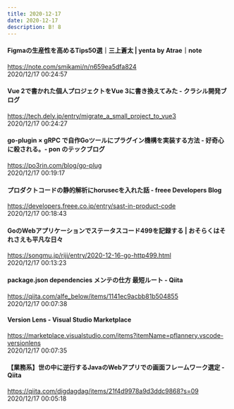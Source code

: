 ```yaml
---
title: 2020-12-17
date: 2020-12-17
description: B! 8
---
```


#### Figmaの生産性を高めるTips50選｜三上蒼太 | yenta by Atrae｜note
https://note.com/smikami/n/n659ea5dfa824<br>
2020/12/17 00:24:57<br>


#### Vue 2で書かれた個人プロジェクトをVue 3に書き換えてみた - クラシル開発ブログ
https://tech.dely.jp/entry/migrate_a_small_project_to_vue3<br>
2020/12/17 00:24:27<br>


#### go-plugin × gRPC で自作Goツールにプラグイン機構を実装する方法 - 好奇心に殺される。- pon のテックブログ
https://po3rin.com/blog/go-plug<br>
2020/12/17 00:19:17<br>


#### プロダクトコードの静的解析にhorusecを入れた話 - freee Developers Blog
https://developers.freee.co.jp/entry/sast-in-product-code<br>
2020/12/17 00:18:43<br>


#### GoのWebアプリケーションでステータスコード499を記録する | おそらくはそれさえも平凡な日々
https://songmu.jp/riji/entry/2020-12-16-go-http499.html<br>
2020/12/17 00:13:23<br>


#### package.json dependencies メンテの仕方 最短ルート - Qiita
https://qiita.com/alfe_below/items/1141ec9acbb81b504855<br>
2020/12/17 00:07:38<br>


#### Version Lens - Visual Studio Marketplace
https://marketplace.visualstudio.com/items?itemName=pflannery.vscode-versionlens<br>
2020/12/17 00:07:35<br>


#### 【業務系】世の中に逆行するJavaのWebアプリでの画面フレームワーク選定 - Qiita
https://qiita.com/digdagdag/items/21f4d9978a9d3ddc9868?s=09<br>
2020/12/17 00:05:18<br>


